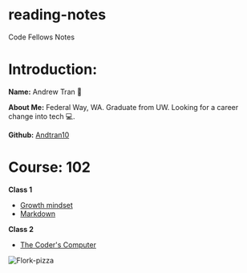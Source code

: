 # reading-notes
Code Fellows Notes
# Introduction: 

**Name:** Andrew Tran 🐸

**About Me:** Federal Way, WA. Graduate from UW. Looking for a career change into tech 💻.

**Github:** [Andtran10](https://github.com/Andtran10)

# Course: 102
**Class 1**
   - [Growth mindset](https://andtran10.github.io/reading-notes/Code-102/Growth-mindset)
   - [Markdown](https://andtran10.github.io/reading-notes/Code-102/Markdown)

**Class 2**
   - [The Coder's Computer](https://andtran10.github.io/reading-notes/Code-102/The-Coder's-Computer)
   





![Flork-pizza](https://andtran10.github.io/reading-notes/Picture-Media/PizzaFlork)

